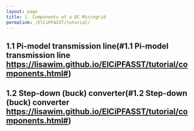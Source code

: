 ```yaml
---
layout: page
title: 1. Components of a DC Microgrid
permalink: /ElCiPFASST/tutorial/
---
```


## 1.1 Pi-model transmission line(#1.1 Pi-model transmission line https://lisawim.github.io/ElCiPFASST/tutorial/components.html#)

## 1.2 Step-down (buck) converter(#1.2 Step-down (buck) converter https://lisawim.github.io/ElCiPFASST/tutorial/components.html#)
